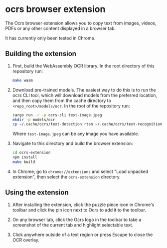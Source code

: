 # ocrs browser extension

The Ocrs browser extension allows you to copy text from images, videos, PDFs or
any other content displayed in a browser tab.

It has currently only been tested in Chrome.

## Building the extension

1.  First, build the WebAssembly OCR library. In the root directory of this
    repository run:

    ```sh
    make wasm
    ```

2.  Download pre-trained models. The easiest way to do this is to run the
    ocrs CLI tool, which will download models from the preferred location, and
    then copy them from the cache directory to `<repo_root>/models/ocr`.
    In the root of the repository run:

    ```sh
    cargo run -r -p ocrs-cli test-image.jpeg
    mkdir -p models/ocr
    cp ~/.cache/ocrs/text-detection.rten ~/.cache/ocrs/text-recognition.rten models/ocr
    ```

    Where `test-image.jpeg` can be any image you have available.

3.  Navigate to this directory and build the browser extension:

    ```sh
    cd ocrs-extension
    npm install
    make build
    ```

4.  In Chrome, go to `chrome://extensions` and select "Load unpacked extension",
    then select the `ocrs-extension` directory.

## Using the extension

1.  After installing the extension, click the puzzle piece icon in Chrome's
    toolbar and click the pin icon next to Ocrs to add it to the toolbar.

2.  On any browser tab, click the Ocrs logo in the toolbar to take a screenshot
    of the current tab and highlight selectable text.

3.  Click anywhere outside of a text region or press Escape to close the OCR
    overlay.
